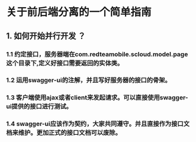 # 关于前后端分离的一个简单指南

## 1. 如何开始并行开发 ？
### 1.1 约定接口，服务器端在com.redteamobile.scloud.model.page这个目录下,定义好接口需要返回的实体类。
### 1.2 运用swagger-ui的注解，并且写好服务器的接口的骨架。
### 1.3 客户端使用ajax或者client来发起请求。可以直接使用swagger-ui提供的接口进行测试。
### 1.4 swagger-ui应该作为契约，大家共同遵守。并且直接作为接口文档来维护。更加正式的接口文档可以废除。
